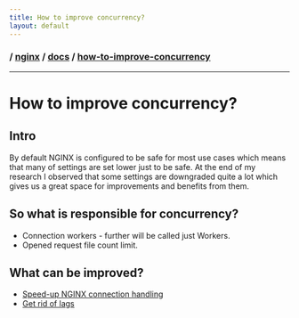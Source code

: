 ```yaml
---
title: How to improve concurrency?
layout: default
---
```


### / [nginx](./../../) / [docs](./../) / [how-to-improve-concurrency](./)

-----------------------------------------------------------------------------------

# How to improve concurrency?

## Intro
By default NGINX is configured to be safe for most use cases which means
that many of settings are set lower just to be safe. At the end of my research
I observed that some settings are downgraded quite a lot which gives us a 
great space for improvements and benefits from them.

## So what is responsible for concurrency?
* Connection workers - further will be called just Workers.
* Opened request file count limit.

## What can be improved?
* [Speed-up NGINX connection handling](how-to-speed-up-nginx-connection-handling.md)
* [Get rid of lags](do-not-force-nginx-to-do-redundant-taks.md)

